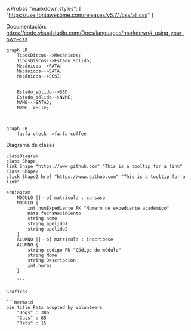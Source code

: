 wProbas
"markdown.styles": [
    "https://use.fontawesome.com/releases/v5.7.1/css/all.css"
]

Documentación: https://code.visualstudio.com/Docs/languages/markdown#_using-your-own-css 


```mermaid
graph LR;
    TiposDiscos-->Mecánicos;
    TiposDiscos-->Estado_sólido;
    Mecánicos-->PATA;
    Mecánicos-->SATA;
    Mecánicos-->SCSI;

    
    Estado_sólido-->SSD;
    Estado_sólido-->NVME;
    NVME-->SATA3;
    NVME-->PCIe;
 
 
```

```mermaid
graph LR
    fa:fa-check-->fa:fa-coffee
```

Diagrama de clases

```mermaid
classDiagram
class Shape
link Shape "https://www.github.com" "This is a tooltip for a link"
class Shape2
click Shape2 href "https://www.github.com" "This is a tooltip for a link"
```

```mermaid
erDiagram
    MODULO ||--o{ matricula : cursase
    MODULO {
        int numExpediente PK "Numero de expediente académico"
        Date fechaNacimiento
        string nome
        string apelido1
        string apelido2
    }
    ALUMNO ||--o{ matricula : inscribese
    ALUMNO {
        string codigo PK "Código do módulo"
        string Nome
        string Descripcion
        int horas
    }

    ```

Gráficas

```mermaid
pie title Pets adopted by volunteers
    "Dogs" : 386
    "Cats" : 85
    "Rats" : 15
```